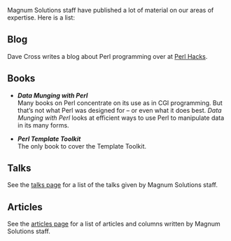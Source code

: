 Magnum Solutions staff have published a lot of material on our areas of
expertise. Here is a list:

## Blog

Dave Cross writes a blog about Perl programming over at
[Perl Hacks](https://perlhacks.com/).

## Books

* ***Data Munging with Perl***  
Many books on Perl concentrate on its use as in CGI programming. But
that’s not what Perl was designed for – or even what it does best.
*Data Munging with Perl* looks at efficient ways to use Perl to manipulate
data in its many forms.

* ***Perl Template Toolkit***  
The only book to cover the Template Toolkit.

## Talks

See the [talks page](/publications/talks) for a list of the talks
given by Magnum Solutions staff.

## Articles

See the [articles page](/publications/articles) for a list of articles
and columns written by Magnum Solutions staff.
